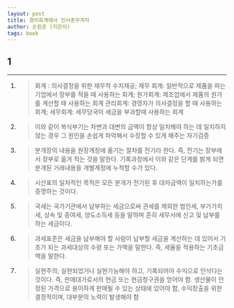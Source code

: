 ```yaml
---
layout: post
title: 경리회계에서 인사총무까지
author: 손원준 (지은이)
tags: book
---
```


## 1



-----


1. > 회계 : 의사결정을 위한 재무적 수치제공; 재무 회계: 일반적으로 제품을 파는 기업에서 장부를 적을 때 사용하는 회계; 원가회계: 제조업에서 제품의 원가를 계산할 때 사용하는 회계 관리회계: 경영자가 의사결정을 할 때 사용하는 회계; 세무회계: 세무당국이 세금을 부과할때 사용하는 회계

2. > 이와 같이 복식부기는 차변과 대변의 금액이 항상 일치해야 하는 데 일치하지 않는 경우 그 원인을 손쉽게 파악해서 수정할 수 있게 해주는 자기검증

3. > 분개장의 내용을 원장계정에 옮기는 절차를 전기라 한다. 즉, 전기는 장부에서 장부로 옮겨 적는 것을 말한다. 기록과정에서 이와 같은 단계를 밝게 되면 분개된 거래내용을 개별계정에 누적할 수가 있다.

4. > 시산표의 일차적인 목적은 모든 분개가 전기된 후 대차금액이 일치하는가를 증명하는 것이다. 

5. > 국세는 국가기관에서 납부하는 세금으로써 관세를 제외한 법인세, 부가가치세, 상속 및 증여세, 양도소득세 등을 말하며 흔히 세무서에 신고 및 납부를 하는 세금이다.

6. > 과세표준은 세금을 납부해야 할 사람이 납부할 세금을 계산하는 데 있어서 기초가 되는 과세대상의 수량 또는 가액을 말한다. 즉, 세율을 적용하는 기초금액을 말한다.

7. > 실현주의; 실현되었거나 실현가능해야 하고, 기록되어야 수익으로 인삭다는 것이다. 즉, 판매대가로서의 현금 또는 현금청구권을 얻어야 함. 생산물이 안정된 가격으로 용이하게 판매될 수 있는 상태에 있어야 함, 수익창출을 위한 결정적이며, 대부분의 노력이 발생해야 함

